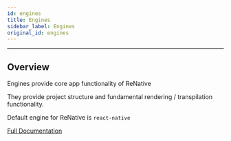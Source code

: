 ```yaml
---
id: engines
title: Engines
sidebar_label: Engines
original_id: engines
---
```


<!-- <img className="header-image" src="https://renative.org/img/ic_engine.png" width="50" height="50" /> -->

---
## Overview

Engines provide core app functionality of ReNative

They provide project structure and fundamental rendering / transpilation functionality.

Default engine for ReNative is `react-native`

[Full Documentation](../engines/engine-rn.md)
